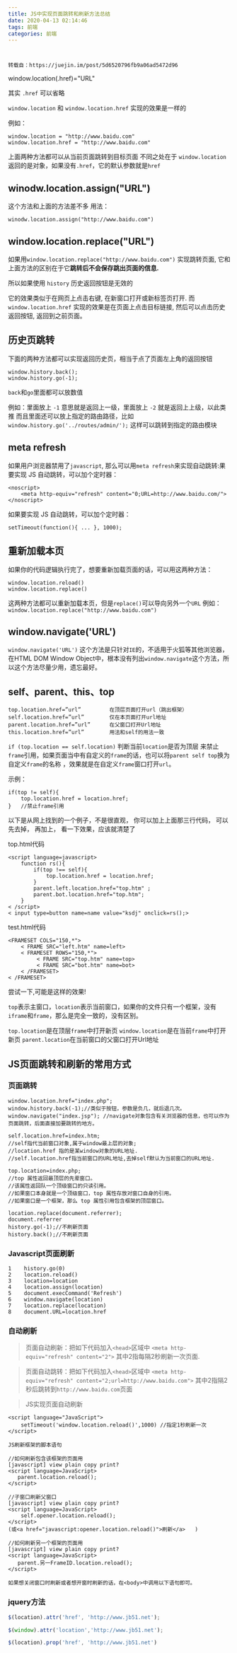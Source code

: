 ```yaml
---
title: JS中实现页面跳转和刷新方法总结
date: 2020-04-13 02:14:46
tags: 前端
categories: 前端
---
```

# 

```
转载自：https://juejin.im/post/5d6520796fb9a06ad5472d96
```

window.location(.href)="URL"

其实 `.href` 可以省略

`window.location` 和 `window.location.href` 实现的效果是一样的

例如：

```
window.location = "http://www.baidu.com"
window.location.href = "http://www.baidu.com"

```

上面两种方法都可以从当前页面跳转到目标页面
不同之处在于 `window.location` 返回的是对象，如果没有`.href`，它的默认参数就是`href`

## winodw.location.assign("URL")

这个方法和上面的方法差不多
用法：

```
winodw.location.assign("http://www.baidu.com")

```

## window.location.replace("URL")

如果用`window.location.replace("http://www.baidu.com")` 实现跳转页面, 它和上面方法的区别在于它**跳转后不会保存跳出页面的信息.**

所以如果使用 `history` 历史返回按钮是无效的

它的效果类似于在网页上点击右键, 在新窗口打开或新标签页打开.
而 `window.location.href` 实现的效果是在页面上点击目标链接, 然后可以点击历史返回按钮, 返回到之前页面。

## 历史页跳转

下面的两种方法都可以实现返回历史页，相当于点了页面左上角的返回按钮

```
window.history.back();
window.history.go(-1);

```

`back`和`go`里面都可以放数值

例如：里面放上 `-1` 意思就是返回上一级，里面放上 `-2` 就是返回上上级，以此类推
而且里面还可以放上指定的路由路径，比如 `window.history.go('../routes/admin/');` 这样可以跳转到指定的路由模块

## meta refresh

如果用户浏览器禁用了`javascript`, 那么可以用`meta refresh`来实现自动跳转:果要实现 JS 自动跳转，可以加个定时器：

```
<noscript>
	<meta http-equiv="refresh" content="0;URL=http://www.baidu.com/">
</noscript>

```

如果要实现 JS 自动跳转，可以加个定时器：

```
setTimeout(function(){ ... }, 1000);

```

## 重新加载本页

如果你的代码逻辑执行完了，想要重新加载页面的话，可以用这两种方法：

```
window.location.reload()
window.location.replace()

```

这两种方法都可以重新加载本页，但是`replace()`可以导向另外一个`URL`
例如：`window.location.replace("http://www.baidu.com")`

## window.navigate('URL')

`window.navigate('URL')` 这个方法是只针对`IE`的，不适用于火狐等其他浏览器，在HTML DOM Window Object中，根本没有列出`window.navigate`这个方法，所以这个方法尽量少用，遗忘最好。

## self、parent、this、top

```
top.location.href=”url”         在顶层页面打开url（跳出框架）  
self.location.href=”url”        仅在本页面打开url地址  
parent.location.href=”url”      在父窗口打开Url地址  
this.location.href=”url”        用法和self的用法一致

```

`if (top.location == self.location)` 判断当前`location`是否为顶层 来禁止`frame`引用，如果页面当中有自定义的`frame`的话，也可以将`parent self top`换为自定义`frame`的名称 ，效果就是在自定义`frame`窗口打开`url`。

示例：

```
if(top != self){
	top.location.href = location.href;
}	//禁止frame引用

```

以下是从网上找到的一个例子，不是很直观， 你可以加上上面那三行代码， 可以先去掉， 再加上， 看一下效果，应该就清楚了

top.html代码

```
<script language=javascript>
    function rs(){
        if(top !== self){
            top.location.href = location.href;
        }
        parent.left.location.href="top.htm" ;
        parent.bot.location.href="top.htm";
    }
< /script>
< input type=button name=name value="ksdj" onclick=rs();>

```

test.html代码

```
<FRAMESET COLS="150,*">
	< FRAME SRC="left.htm" name=left>
	< FRAMESET ROWS="150,*">
		 < FRAME SRC="top.htm" name=top>
		 < FRAME SRC="bot.htm" name=bot>
	< /FRAMESET>
< /FRAMESET>

```

尝试一下,可能是这样的效果!

`top`表示主窗口，`location`表示当前窗口，如果你的文件只有一个框架，没有`iframe`和`frame`，那么是完全一致的，没有区别。

`top.location`是在顶层`frame`中打开新页
`window.location`是在当前`frame`中打开新页
`parent.location`在当前窗口的父窗口打开Url地址

## JS页面跳转和刷新的常用方式

### 页面跳转

```
window.location.href="index.php";  
window.history.back(-1);//类似于按钮，参数是负几，就后退几次。  
window.navigate("index.jsp"); //navigate对象包含有关浏览器的信息，也可以作为页面跳转，后面直接加要跳转的地方。  

self.location.href=index.htm;  
//self指代当前窗口对象,属于window最上层的对象;  
//location.href 指的是某window对象的URL地址.  
//self.location.href指当前窗口的URL地址,去掉self默认为当前窗口的URL地址.  

top.location=index.php;  
//top 属性返回最顶层的先辈窗口。  
//该属性返回队一个顶级窗口的只读引用。  
//如果窗口本身就是一个顶级窗口，top 属性存放对窗口自身的引用。  
//如果窗口是一个框架，那么 top 属性引用包含框架的顶层窗口。

location.replace(document.referrer);  
document.referrer   
history.go(-1);//不刷新页面  
history.back();//不刷新页面  

```

### Javascript页面刷新

```
1    history.go(0)   
2    location.reload()   
3    location=location   
4    location.assign(location)   
5    document.execCommand('Refresh')   
6    window.navigate(location)   
7    location.replace(location)   
8    document.URL=location.href 

```

### 自动刷新

> 页面自动刷新：把如下代码加入`<head>`区域中
> `<meta http-equiv="refresh" content="2">`
> 其中2指每隔2秒刷新一次页面.

> 页面自动跳转：把如下代码加入`<head>`区域中
> `<meta http-equiv="refresh" content="2;url=http://www.baidu.com">`
> 其中2指隔2秒后跳转到`http://www.baidu.com`页面

> JS实现页面自动刷新

```
<script language="JavaScript">  
    setTimeout('window.location.reload()',1000) //指定1秒刷新一次  
</script>  

JS刷新框架的脚本语句

//如何刷新包含该框架的页面用   
[javascript] view plain copy print?
<script language=JavaScript>  
   parent.location.reload();  
</script>    

//子窗口刷新父窗口
[javascript] view plain copy print?
<script language=JavaScript>  
    self.opener.location.reload();  
</script>  
(或<a href="javascript:opener.location.reload()">刷新</a>   )  

//如何刷新另一个框架的页面用   
[javascript] view plain copy print?
<script language=JavaScript>  
   parent.另一FrameID.location.reload();  
</script>  

如果想关闭窗口时刷新或者想开窗时刷新的话，在<body>中调用以下语句即可。

```

### jquery方法

```javascript
$(location).attr('href', 'http://www.jb51.net');

$(window).attr('location','http://www.jb51.net');

$(location).prop('href', 'http://www.jb51.net')

```

